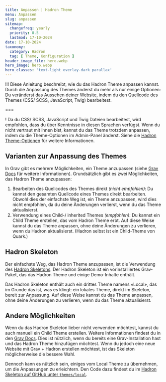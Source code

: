 ```yaml
---
title: Anpassen | Hadron Theme
menu: Anpassen
slug: anpassen
sitemap:
  changefreq: yearly
  priority: 0.5
  lastmod: 17-10-2024
date: 17-10-2024
taxonomy:
  category: Hadron
  tag: [ Theme, Konfiguration ]
header_image_file: hero.webp
hero_image: hero.webp
hero_classes: 'text-light overlay-dark parallax'
---
```


!!! Diese Anleitung beschreibt, wie du das Hadron Theme anpassen kannst. Durch die Anpassung des Themes änderst du mehr als nur einige Optionen: Du veränderst das Aussehen deiner Website, indem du den Quellcode des Themes (CSS/ SCSS, JavaScript, Twig) bearbeitest.

===

! Da du CSS/ SCSS, JavaScript und Twig Dateien bearbeitest, wird empfohlen, dass du über Kenntnisse in diesen Sprachen verfügst. Wenn du nicht vertraut mit ihnen bist, kannst du das Theme trotzdem anpassen, indem du die Theme-Optionen im Admin-Panel änderst. Siehe die [Hadron Theme-Optionen](/hadron/theme/optionen) für weitere Informationen.

## Varianten zur Anpassung des Themes
In Grav gibt es mehrere Möglichkeiten, ein Theme anzupassen (siehe [Grav Docs](https://learn.getgrav.org/17/themes/customization) für weitere Informationen). Grundsätzlich gibt es zwei Möglichkeiten, das Hadron Theme anzupassen:
1. Bearbeiten des Quellcodes des Themes direkt _(nicht empfohlen)_: Du kannst den gesamten Quellcode eines Themes direkt bearbeiten. Obwohl dies der einfachste Weg ist, ein Theme anzupassen, wird dies nicht empfohlen, da du deine Änderungen verlierst, wenn du das Theme aktualisierst.
2. Verwendung eines Child-/ inherited Themes _(empfohlen)_: Du kannst ein Child Theme erstellen, das vom Hadron Theme erbt. Auf diese Weise kannst du das Theme anpassen, ohne deine Änderungen zu verlieren, wenn du Hadron aktualisierst. (Hadron selbst ist ein Child-Theme von Quark.)

## Hadron Skeleton
Der einfachste Weg, das Hadron Theme anzupassen, ist die Verwendung des [Hadron Skeletons](https://github.com/Crabston/grav-skeleton-hadron). Der Hadron Skeleton ist ein vorinstalliertes Grav-Paket, das das Hadron Theme und einige Demo-Inhalte enthält.

Das Hadron Skeleton enthält auch ein drittes Theme namens «Local», das im Grunde das ist, was es klingt: ein lokales Theme, direkt im Skeleton, bereit zur Anpassung. Auf diese Weise kannst du das Theme anpassen, ohne deine Änderungen zu verlieren, wenn du das Theme aktualisierst.

## Andere Möglichkeiten
Wenn du das Hadron Skeleton lieber nicht verwenden möchtest, kannst du auch manuell ein Child Theme erstellen. Weitere Informationen findest du in den [Grav Docs](https://learn.getgrav.org/17/themes/customization#theme-inheritance). Dies ist nützlich, wenn du bereits eine Grav-Installation hast und das Hadron Theme hinzufügen möchtest. Wenn du jedoch eine neue Website mit Grav + Hadron erstellen möchtest, ist das Skeleton möglicherweise die bessere Wahl.

Dennoch kann es nützlich sein, einiges vom Local Theme zu übernehmen, um die Anpassungen zu erleichtern. Den Code dazu findest du im [Hadron Skeleton auf GitHub unter `themes/local`](https://github.com/Crabston/grav-skeleton-hadron/tree/main/themes/local).
